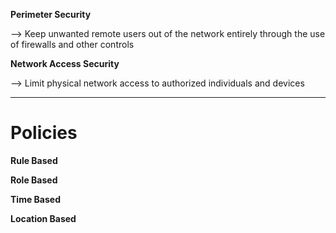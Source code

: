 
**Perimeter Security**

--> Keep unwanted remote users out of the network entirely through the use of firewalls and other controls

**Network Access Security**

--> Limit physical network access to authorized individuals and devices

---

# Policies

**Rule Based**

**Role Based**

**Time Based**

**Location Based**
